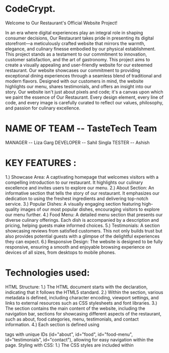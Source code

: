 # CodeCrypt.
Welcome to Our Restaurant's Official Website Project!

In an era where digital experiences play an integral role in shaping consumer decisions, Our Restaurant takes pride in presenting its digital storefront—a meticulously crafted website that mirrors the warmth, elegance, and culinary finesse embodied by our physical establishment. This project stands as a testament to our commitment to innovation, customer satisfaction, and the art of gastronomy.
This project aims to create a visually appealing and user-friendly website for our esteemed restaurant. Our website showcases our commitment to providing exceptional dining experiences through a seamless blend of traditional and modern flavors. Designed with our customers in mind, the website highlights our menu, shares testimonials, and offers an insight into our story.
Our website isn't just about pixels and code; it's a canvas upon which we paint the essence of Our Restaurant. Every design element, every line of code, and every image is carefully curated to reflect our values, philosophy, and passion for culinary excellence.
# NAME OF TEAM -- TasteTech Team
MANAGER -- Liza Garg
DEVELOPER -- Sahil Singla
TESTER -- Ashish
# KEY FEATURES :
1.) Showcase Area: A captivating homepage that welcomes visitors with a compelling introduction to our restaurant. It highlights our culinary excellence and invites users to explore our menu.
2.) About Section: An informative section that tells the story of our restaurant. It emphasizes our dedication to using the freshest ingredients and delivering top-notch service.
3.) Popular Dishes: A visually engaging section featuring high-quality images of our most popular dishes, encouraging visitors to explore our menu further.
4.) Food Menu: A detailed menu section that presents our diverse culinary offerings. Each dish is accompanied by a description and pricing, helping guests make informed choices.
5.) Testimonials: A section showcasing reviews from satisfied customers. This not only builds trust but also provides potential guests with a glimpse of the delightful experiences they can expect.
6.) Responsive Design: The website is designed to be fully responsive, ensuring a smooth and enjoyable browsing experience on devices of all sizes, from desktops to mobile phones.
# Technologies used: 
HTML Structure:
1.) The HTML document starts with the <!DOCTYPE html> declaration, indicating that it follows the HTML5 standard.
2.) Within the <head> section, various metadata is defined, including character encoding, viewport settings, and links to external resources such as CSS stylesheets and font libraries.
3.) The <body> section contains the main content of the website, including the navigation bar, sections for showcasing different aspects of the restaurant, such as about, food categories, menu, testimonials, and contact information.
4.) Each section is defined using <section> tags with unique IDs (id="about", id="food", id="food-menu", id="testimonials", id="contact"), allowing for easy navigation within the page.
Styling with CSS:
1.) The CSS styles are included within <style> tags in the <head> section of the HTML document.
2.) Various CSS rules are defined to style different elements of the website, including fonts, colors, layout, responsiveness, and animations.
3.) The CSS rules are organized into sections corresponding to different parts of the website, such as the navbar, showcase area, about section, food categories, food menu, testimonials, contact form, and footer.
4.) Media queries are used to make the website responsive, adjusting the layout and styling for different screen sizes and devices.
Responsive Design:
1.) Media queries are used to define different CSS styles based on the screen width, ensuring that the website layout adapts well to various devices, including desktops, tablets, and smartphones.
2.) The navbar and menu items are designed to collapse into a hamburger menu on smaller screens, providing better usability for mobile users.
3.) Images and content are scaled and repositioned to fit smaller screens without sacrificing readability or usability.
# Problems Faced:
1.) Issues like elements overlapping, text becoming too small or too large, or layout inconsistencies have occurred during testing.
2.)  While the code includes sections for various elements like navigation, about us, food categories, etc., the actual functionality such as navigation links, form submissions, or interactive elements like sliders or carousels were missing and incomplete.






